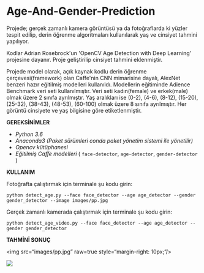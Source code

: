 # Age-And-Gender-Prediction
Projede; gerçek zamanlı kamera görüntüsü ya da fotoğraflarda ki yüzler tespit edilip, derin öğrenme algoritmaları kullanılarak yaş ve cinsiyet tahmini yapılıyor.

Kodlar Adrian Rosebrock'un 'OpenCV Age Detection with Deep Learning' projesine dayanır. Proje geliştirilip cinsiyet tahmini eklenmiştir. 

Projede model olarak, açık kaynak kodlu derin öğrenme çerçevesi(framework) olan Caffe'nin CNN mimarisine dayalı, AlexNet benzeri hazır eğitilmiş modelleri kullanıldı. Modellerin eğitiminde Adience Benchmark veri seti kullanılmıştır. Veri seti kadın(female) ve erkek(male) olmak üzere 2 sınıfa ayrılmıştır. Yaş aralıkları ise (0-2), (4-6), (8-12), (15-20), (25-32), (38-43), (48-53), (60-100) olmak üzere 8 sınıfa ayrılmıştır. Her görüntü cinsiyete ve yaş bilgisine göre etiketlenmiştir.

**GEREKSİNİMLER**
- *Python 3.6*
- *Anaconda3 (Paket sürümleri conda paket yönetim sistemi ile yönetilir)*
- _Opencv kütüphanesi_
- *Eğitilmiş Caffe modelleri* ( ```face-detector```, ```age-detector```, ```gender-detector``` )

**KULLANIM**

Fotoğrafta çalıştırmak için terminale şu kodu girin:

```python detect_age.py --face face_detector --age age_detector --gender gender_detector --image images/pp.jpg```

Gerçek zamanlı kamerada çalıştırmak için terminale şu kodu girin:

````python detect_age_video.py --face face_detector --age age_detector --gender gender_detector````

**TAHMİNİ SONUÇ**

<img src=“images/pp.jpg” raw=true style=“margin-right: 10px;”/>

![](images/Screenshot.png)
